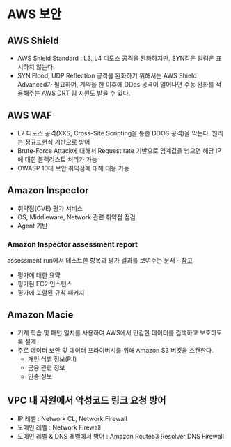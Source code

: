# AWS 보안

## AWS Shield

- AWS Shield Standard : L3, L4 디도스 공격을 완화하지만, SYN같은 알림은 표시하지 않는다.
- SYN Flood, UDP Reflection 공격을 완화하기 위해서는 AWS Shield Advanced가 필요하며, 계약을 한 이후에 DDos 공격이 일어나면 수동 완화를 적용해주는 AWS DRT 팀 지원도 받을 수 있다.

## AWS WAF

- L7 디도스 공격(XXS, Cross-Site Scripting을 통한 DDOS 공격)을 막는다. 원리는 정규표현식 기반으로 방어
- Brute-Force Attack에 대해서 Request rate 기반으로 임계값을 넘으면 해당 IP에 대한 블랙리스트 처리가 가능
- OWASP 10대 보안 취약점에 대해 대응 가능

## Amazon Inspector

- 취약점(CVE) 평가 서비스
- OS, Middleware, Network 관련 취약점 점검
- Agent 기반

### Amazon Inspector assessment report

assessment run에서 테스트한 항목과 평가 결과를 보여주는 문서 - [참고](https://docs.aws.amazon.com/ko_kr/inspector/latest/userguide/inspector_reports.html)

- 평가에 대한 요약
- 평가된 EC2 인스턴스
- 평가에 포함된 규칙 패키지

## Amazon Macie

- 기계 학습 및 패턴 일치를 사용하여 AWS에서 민감한 데이터를 검색하고 보호하도록 설계
- 주로 데이터 보안 및 데이터 프라이버시를 위해 Amazon S3 버킷을 스캔한다.
  - 개인 식별 정보(PII)
  - 금융 관련 정보
  - 인증 정보

## VPC 내 자원에서 악성코드 링크 요청 방어

- IP 레벨 : Network CL, Network Firewall
- 도메인 레벨 : Network Firewall
- 도메인 레벨 & DNS 레벨에서 방어 : Amazon Route53 Resolver DNS Firewall
